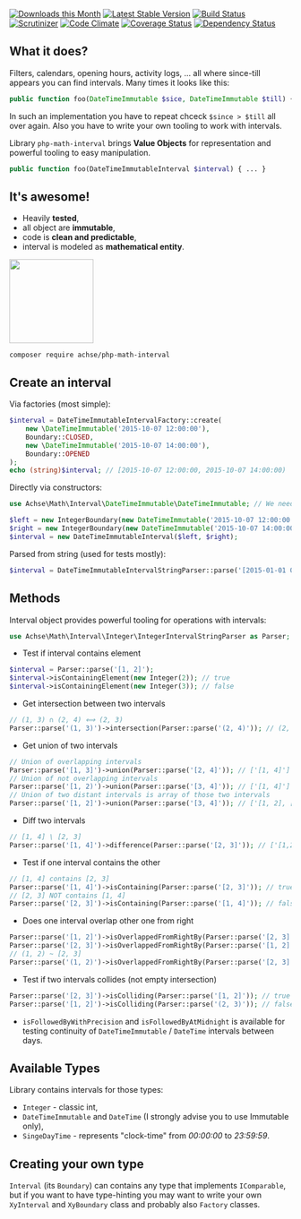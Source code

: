 [![Downloads this Month](https://img.shields.io/packagist/dm/achse/php-math-interval.svg)](https://packagist.org/packages/achse/php-math-interval)
[![Latest Stable Version](https://poser.pugx.org/achse/php-math-interval/v/stable)](https://github.com/achse/php-math-interval/releases)
[![Build Status](https://travis-ci.org/Achse/php-math-interval.svg?branch=master)](https://travis-ci.org/Achse/php-math-interval)
[![Scrutinizer](https://scrutinizer-ci.com/g/Achse/php-math-interval/badges/quality-score.png?b=master)](https://scrutinizer-ci.com/g/Achse/php-math-interval/)
[![Code Climate](https://codeclimate.com/github/Achse/php-math-interval/badges/gpa.svg)](https://codeclimate.com/github/Achse/php-math-interval)
[![Coverage Status](https://coveralls.io/repos/github/Achse/php-math-interval/badge.svg?branch=master)](https://coveralls.io/github/Achse/php-math-interval?branch=master)
[![Dependency Status](https://www.versioneye.com/user/projects/572070f6fcd19a00518569ef/badge.svg?style=flat)](https://www.versioneye.com/user/projects/572070f6fcd19a00518569ef)

## What it does?

Filters, calendars, opening hours, activity logs, ... all where since-till appears you can find intervals. Many times it looks like this:
```php
public function foo(DateTimeImmutable $sice, DateTimeImmutable $till) { ... }
```
In such an implementation you have to repeat chceck `$since > $till` all over again. Also you have to write your own tooling to work with intervals.

Library `php-math-interval` brings **Value Objects** for representation and powerful tooling to easy manipulation.

```php
public function foo(DateTimeImmutableInterval $interval) { ... }
```

## It's awesome!

* Heavily **tested**,
* all object are **immutable**,
* code is **clean and predictable**,
* interval is modeled as **mathematical entity**.

<img src="https://img.memesuper.com/85f5a4055aca191d4d841341c41a431e_10-memes-sobre-leonardo-meme-dicaprio_440-264.jpeg" width="150">

```
composer require achse/php-math-interval
```

## Create an interval
Via factories (most simple):
```php
$interval = DateTimeImmutableIntervalFactory::create(
	new \DateTimeImmutable('2015-10-07 12:00:00'), 
	Boundary::CLOSED, 
	new \DateTimeImmutable('2015-10-07 14:00:00'), 
	Boundary::OPENED
);
echo (string)$interval; // [2015-10-07 12:00:00, 2015-10-07 14:00:00)
```

Directly via constructors:
```php
use Achse\Math\Interval\DateTimeImmutable\DateTimeImmutable; // We need object implementing IComparable

$left = new IntegerBoundary(new DateTimeImmutable('2015-10-07 12:00:00'), Boundary::CLOSED);
$right = new IntegerBoundary(new DateTimeImmutable('2015-10-07 14:00:00'), Boundary::OPENED);
$interval = new DateTimeImmutableInterval($left, $right);
```

Parsed from string (used for tests mostly):
```php
$interval = DateTimeImmutableIntervalStringParser::parse('[2015-01-01 05:00:00, 2015-01-01 10:00:00)');
```

## Methods
Interval object provides powerful tooling for operations with intervals:

```php
use Achse\Math\Interval\Integer\IntegerIntervalStringParser as Parser;
```

* Test if interval contains element
```php
$interval = Parser::parse('[1, 2]');
$interval->isContainingElement(new Integer(2)); // true
$interval->isContainingElement(new Integer(3)); // false
```
* Get intersection between two intervals
```php
// (1, 3) ∩ (2, 4) ⟺ (2, 3)
Parser::parse('(1, 3)')->intersection(Parser::parse('(2, 4)')); // (2, 3)
```

* Get union of two intervals
```php
// Union of overlapping intervals
Parser::parse('[1, 3]')->union(Parser::parse('[2, 4]')); // ['[1, 4]']
// Union of not overlapping intervals
Parser::parse('[1, 2)')->union(Parser::parse('[3, 4]')); // ['[1, 4]']
// Union of two distant intervals is array of those two intervals 
Parser::parse('[1, 2]')->union(Parser::parse('[3, 4]')); // ['[1, 2], [3, 4]']
```

* Diff two intervals
```php
// [1, 4] \ [2, 3]
Parser::parse('[1, 4]')->difference(Parser::parse('[2, 3]')); // ['[1,2)', '(3, 4]']
```

* Test if one interval contains the other
```php
// [1, 4] contains [2, 3]
Parser::parse('[1, 4]')->isContaining(Parser::parse('[2, 3]')); // true
// [2, 3] NOT contains [1, 4]
Parser::parse('[2, 3]')->isContaining(Parser::parse('[1, 4]')); // false
```

* Does one interval overlap other one from right
```php
Parser::parse('[1, 2]')->isOverlappedFromRightBy(Parser::parse('[2, 3]')); // true
Parser::parse('[2, 3]')->isOverlappedFromRightBy(Parser::parse('[1, 2]')); // false
// (1, 2) ~ [2, 3]
Parser::parse('(1, 2)')->isOverlappedFromRightBy(Parser::parse('[2, 3]')); // false
```

* Test if two intervals collides (not empty intersection)
```php
Parser::parse('[2, 3]')->isColliding(Parser::parse('[1, 2]')); // true
Parser::parse('[1, 2]')->isColliding(Parser::parse('(2, 3)')); // false
```

* `isFollowedByWithPrecision` and `isFollowedByAtMidnight` is available for testing continuity of `DateTimeImmutable` / `DateTime` intervals between days.

## Available Types
Library contains intervals for those types:
* `Integer` - classic int,
* `DateTimeImmutable` and `DateTime` (I strongly advise you to use Immutable only),
* `SingeDayTime` - represents "clock-time" from *00:00:00* to *23:59:59*.

## Creating your own type
`Interval` (its `Boundary`) can contains any type that implements `IComparable`, but if you want
to have type-hinting you may want to write your own `XyInterval` and `XyBoundary` class 
and probably also `Factory` classes.
